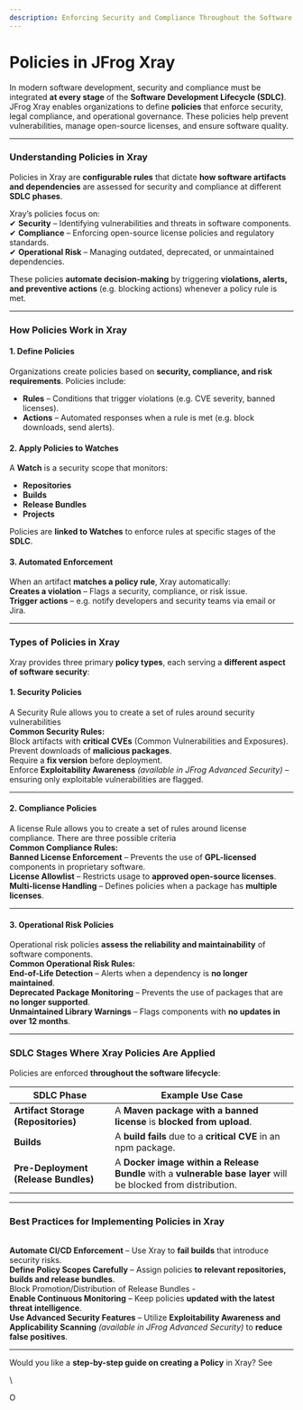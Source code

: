 ```yaml
---
description: Enforcing Security and Compliance Throughout the Software Development Lifecyle
---
```


# Policies in JFrog Xray

In modern software development, security and compliance must be integrated **at every stage** of the **Software Development Lifecycle (SDLC)**. JFrog Xray enables organizations to define **policies** that enforce security, legal compliance, and operational governance. These policies help prevent vulnerabilities, manage open-source licenses, and ensure software quality.&#x20;

***

### **Understanding Policies in Xray**

Policies in Xray are **configurable rules** that dictate **how software artifacts and dependencies** are assessed for security and compliance at different **SDLC phases**.

Xray’s policies focus on:\
✔ **Security** – Identifying vulnerabilities and threats in software components.\
✔ **Compliance** – Enforcing open-source license policies and regulatory standards.\
✔ **Operational Risk** – Managing outdated, deprecated, or unmaintained dependencies.

These policies **automate decision-making** by triggering **violations, alerts, and preventive actions** (e.g. blocking actions) whenever a policy rule is met.

***

### **How Policies Work in Xray**

#### **1. Define Policies**

Organizations create policies based on **security, compliance, and risk requirements**. Policies include:

* **Rules** – Conditions that trigger violations (e.g. CVE severity, banned licenses).
* **Actions** – Automated responses when a rule is met (e.g. block downloads, send alerts).

#### **2. Apply Policies to Watches**

A **Watch** is a security scope that monitors:

* **Repositories**&#x20;
* **Builds**&#x20;
* **Release Bundles**
* **Projects**&#x20;

Policies are **linked to Watches** to enforce rules at specific stages of the **SDLC**.

#### **3. Automated Enforcement**

When an artifact **matches a policy rule**, Xray automatically:\
**Creates a violation** – Flags a security, compliance, or risk issue.\
**Trigger actions** –  e.g. notify developers and security teams via email or Jira.

***

### **Types of Policies in Xray**

Xray provides three primary **policy types**, each serving a **different aspect of software security**:

#### **1. Security Policies**

A Security Rule allows you to create a set of rules around security vulnerabilities \
**Common Security Rules:**\
Block artifacts with **critical CVEs** (Common Vulnerabilities and Exposures).\
Prevent downloads of **malicious packages**.\
Require a **fix version** before deployment.\
Enforce **Exploitability Awareness** _(available in JFrog Advanced Security)_ – ensuring only exploitable vulnerabilities are flagged.

***

#### **2. Compliance Policies**

A license Rule allows you to create a set of rules around license compliance. There are three possible criteria\
**Common Compliance Rules:**\
**Banned License Enforcement** – Prevents the use of **GPL-licensed** components in proprietary software.\
**License Allowlist** – Restricts usage to **approved open-source licenses**.\
**Multi-license Handling** – Defines policies when a package has **multiple licenses**.

***

#### **3. Operational Risk Policies**

Operational risk policies **assess the reliability and maintainability** of software components.\
**Common Operational Risk Rules:**\
**End-of-Life Detection** – Alerts when a dependency is **no longer maintained**.\
**Deprecated Package Monitoring** – Prevents the use of packages that are **no longer supported**.\
**Unmaintained Library Warnings** – Flags components with **no updates in over 12 months**.

***

### **SDLC Stages Where Xray Policies Are Applied**

Policies are enforced **throughout the software lifecycle**:

| SDLC Phase                           | Example Use Case                                                                                                |
| ------------------------------------ | --------------------------------------------------------------------------------------------------------------- |
| **Artifact Storage (Repositories)**  | A **Maven package with a banned license** is **blocked from upload**.                                           |
| **Builds**                           | A **build fails** due to a **critical CVE** in an npm package.                                                  |
| **Pre-Deployment (Release Bundles)** | A **Docker image within a Release Bundle** with a **vulnerable base layer** will be blocked from distribution.  |

***

### **Best Practices for Implementing Policies in Xray**

\
**Automate CI/CD Enforcement** – Use Xray to **fail builds** that introduce security risks.\
**Define Policy Scopes Carefully** – Assign policies **to relevant repositories, builds and release bundles**. \
Block Promotion/Distribution of Release Bundles - \
**Enable Continuous Monitoring** – Keep policies **updated with the latest threat intelligence**.\
**Use Advanced Security Features** – Utilize **Exploitability Awareness and Applicability Scanning** _(available in JFrog Advanced Security)_ to **reduce false positives**.

***

Would you like a **step-by-step guide on creating a Policy** in Xray? See&#x20;

\


O
